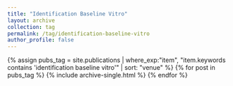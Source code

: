 ```yaml
---
title: "Identification Baseline Vitro"
layout: archive
collection: tag
permalink: /tag/identification-baseline-vitro
author_profile: false
---
```


{% assign pubs_tag = site.publications | where_exp:"item", "item.keywords contains 'identification baseline vitro'" | sort: "venue" %}
{% for post in pubs_tag %}
  {% include archive-single.html %}
{% endfor %}
